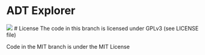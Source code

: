 # ADT Explorer
  <img src="http://explorer.thealadin.org/images/screenshot.png">
# License
  The code in this branch is licensed under GPLv3 (see LICENSE file)

Code in the MIT branch is under the MIT License
